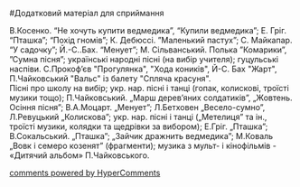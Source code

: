 <div id="hypercomments_widget" class="js-hypercomments-widget invisible"></div>


#Додатковий матеріал для сприймання

В.Косенко. “Не хочуть купити ведмедика”, “Купили ведмедика”; Е. Гріг. “Пташка”; “Похід гномів”; К. Дебюссі. ”Маленький пастух”; С. Майкапар. “У садочку”;  Й.-С..Бах. “Менует”; М. Сільванський. Полька ”Комарики”,  ”Сумна пісня”; українські народні пісні (на вибір учителя); гуцульські наспіви. С.Прокоф’єв "Прогулянка", "Хода коників", Й-С. Бах "Жарт", П.Чайковський "Вальс" із балету "Спляча красуня".<br>
Пісні про школу на вибір; укр. нар. пісні і танці (гопак, колискові, троїсті музики тощо); П.Чайковський. „Марш дерев’яних солдатиків”, „Жовтень. Осіння пісня”; В.А.Моцарт. „Менует”; Л.Бетховен „Весело-сумно”, Л.Ревуцький „Колискова”; укр. нар. пісні і танці („Метелиця” та ін., троїсті музики, колядки та щедрівки за вибором); Е.Гріг. „Пташка”; В.Сокальський. „Пташка”;  „Зайчик дражнить ведмедика”; М.Коваль „Вовк і семеро козенят” (фрагменти); музика з мульт- і кінофільмів -  «Дитячий альбом» П.Чайковського.


<div class="js-hypercomments-container">
    <a href="http://hypercomments.com" class="hc-link" title="comments widget">comments powered by HyperComments</a>
</div>